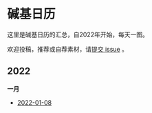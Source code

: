 # 碱基日历

这里是碱基日历的汇总，自2022年开始，每天一图。

欢迎投稿，推荐或自荐素材，请[提交 issue](https://github.com/ShujiaHuang/biocalendar/issues) 。


## 2022

**一月**

- [2022-01-08](docs/)
